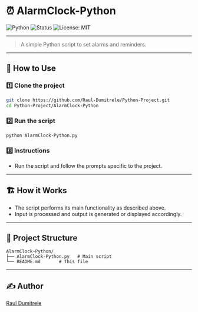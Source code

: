 # ⏰ AlarmClock-Python

![Python](https://img.shields.io/badge/python-3.8%2B-brightgreen)
![Status](https://img.shields.io/badge/status-stable-success)
![License: MIT](https://img.shields.io/badge/License-MIT-blue.svg)

---

> A simple Python script to set alarms and reminders.

---

## 🚀 How to Use

### 1️⃣ Clone the project

```bash
git clone https://github.com/Raul-Dumitrele/Python-Project.git
cd Python-Project/AlarmClock-Python
```

### 2️⃣ Run the script

```bash
python AlarmClock-Python.py
```

### 3️⃣ Instructions

- Run the script and follow the prompts specific to the project.

---

## 🏗️ How it Works

- The script performs its main functionality as described above.
- Input is processed and output is generated or displayed accordingly.

---

## 📂 Project Structure

```
AlarmClock-Python/
├── AlarmClock-Python.py   # Main script
└── README.md       # This file
```

---

## ✍️ Author

[Raul Dumitrele](https://github.com/Raul-Dumitrele)
